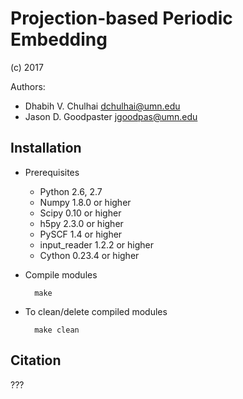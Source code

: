 Projection-based Periodic Embedding
===================================

(c) 2017

Authors:
* Dhabih V. Chulhai <dchulhai@umn.edu>
* Jason D. Goodpaster <jgoodpas@umn.edu>

Installation
------------

* Prerequisites
    - Python 2.6, 2.7
    - Numpy 1.8.0 or higher
    - Scipy 0.10 or higher
    - h5py 2.3.0 or higher
    - PySCF 1.4 or higher
    - input_reader 1.2.2 or higher
    - Cython 0.23.4 or higher

* Compile modules

        make

* To clean/delete compiled modules

        make clean

Citation
--------

???

